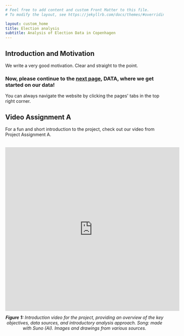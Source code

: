 ```yaml
---
# Feel free to add content and custom Front Matter to this file.
# To modify the layout, see https://jekyllrb.com/docs/themes/#overriding-theme-defaults

layout: custom_home
title: Election analysis  
subtitle: Analysis of Election Data in Copenhagen
---
```


## <a id="welcome"></a>Introduction and Motivation

We write a very good motivation. Clear and straight to the point. 



### Now, please continue to the [next page](../data#dataset), DATA, where we get started on our data!

You can always navigate the website by clicking the pages' tabs in the top right corner.


## Video Assignment A

For a fun and short introduction to the project, check out our video from Project Assignment A.
<!-- <iframe width="640" height="360" src="https://www.youtube.com/embed/Li7nbBsR0Qw" frameborder="0" allowfullscreen></iframe> -->
<figure style="text-align: center; margin: 2rem auto; max-width: 900px;">
    <iframe src="https://www.youtube.com/embed/Li7nbBsR0Qw" 
            title="Project Introduction Video" 
            style="display: block; margin: auto; border: none; width: 110%; max-width: 920px;" 
            height="520">
    </iframe>
    <figcaption style="margin-top: 0.75rem; font-style: italic;">
        <strong>Figure 1:</strong> Introduction video for the project, providing an overview of the key objectives, data sources, and introductory analysis approach. Song: made with Suno (AI). Images and drawings from various sources.
    </figcaption>
</figure>





